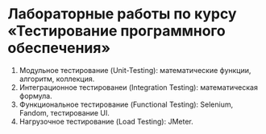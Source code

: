 # Лабораторные работы по курсу «Тестирование программного обеспечения»

1. Модульное тестирование (Unit-Testing): математические функции, алгоритм, коллекция.
2. Интеграционное тестированеи (Integration Testing): математическая формула.
3. Функциональное тестирование (Functional Testing): Selenium, Fandom, тестирование UI.
4. Нагрузочное тестирование (Load Testing): JMeter.

